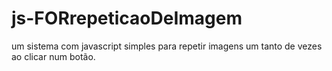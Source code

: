 # js-FORrepeticaoDeImagem
um sistema com javascript simples para repetir imagens um tanto de vezes ao clicar num botão.
<br><br>
